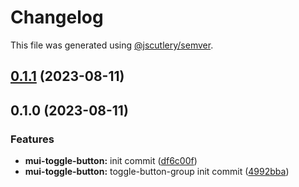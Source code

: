 # Changelog

This file was generated using [@jscutlery/semver](https://github.com/jscutlery/semver).

## [0.1.1](https://github.com/Availity/element/compare/@availity/mui-toggle-button@0.1.0...@availity/mui-toggle-button@0.1.1) (2023-08-11)

## 0.1.0 (2023-08-11)


### Features

* **mui-toggle-button:** init commit ([df6c00f](https://github.com/Availity/element/commit/df6c00fb753ea5f77ed7d5055a0289e2858d2235))
* **mui-toggle-button:** toggle-button-group init commit ([4992bba](https://github.com/Availity/element/commit/4992bbaf1eef8e42fa7b16bb5d7a3d7d50c40dfd))
